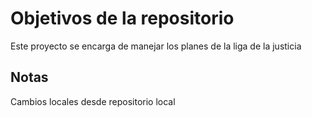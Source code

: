 # Objetivos de la repositorio

Este proyecto se encarga de manejar los planes de la liga de la justicia


## Notas
Cambios locales desde repositorio local